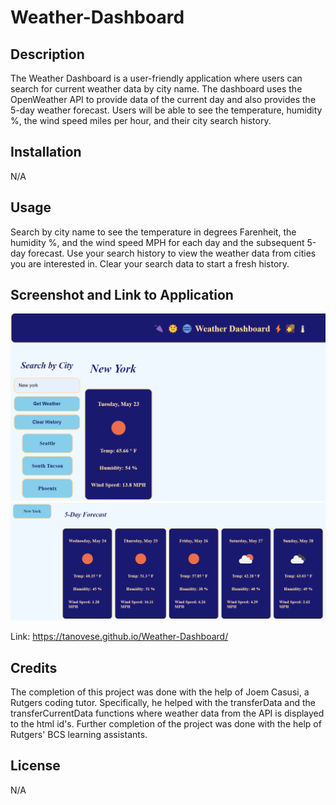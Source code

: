 # Weather-Dashboard

## Description

The Weather Dashboard is a user-friendly application where users can search for current weather data by city name. The dashboard uses the OpenWeather API to provide data of the current day and also provides the 5-day weather forecast. Users will be able to see the temperature, humidity %, the wind speed miles per hour, and their city search history.

## Installation

N/A

## Usage

Search by city name to see the temperature in degrees Farenheit, the humidity %, and the wind speed MPH for each day and the subsequent 5-day forecast. Use your search history to view the weather data from cities you are interested in. Clear your search data to start a fresh history.

## Screenshot and Link to Application

![](./images/Screenshot%202023-05-23%20153317.png)
![](./images/Screenshot%202023-05-23%20153251.png)

Link: https://tanovese.github.io/Weather-Dashboard/

## Credits

The completion of this project was done with the help of Joem Casusi, a Rutgers coding tutor. Specifically, he helped with the transferData and the transferCurrentData functions where weather data from the API is displayed to the html id's. Further completion of the project was done with the help of Rutgers' BCS learning assistants.

## License

N/A